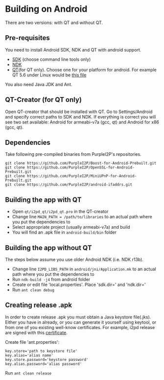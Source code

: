 Building on Android
===================

There are two versions: with QT and without QT.

Pre-requisites
--------------

You need to install Android SDK, NDK  and QT with android support.

- [SDK](https://developer.android.com/studio/index.html) (choose command line tools only)
- [NDK](https://developer.android.com/ndk/downloads/index.html)
- [QT](https://www.qt.io/download-open-source/)(for QT only).
  Choose one for your platform for android. For example QT 5.6 under Linux would be [this file](http://download.qt.io/official_releases/qt/5.6/5.6.1-1/qt-opensource-linux-x64-android-5.6.1-1.run)

You also need Java JDK and Ant.

QT-Creator (for QT only)
------------------------

Open QT-creator that should be installed with QT.
Go to Settings/Android and specify correct paths to SDK and NDK.
If everything is correct you will see two set available:
Android for armeabi-v7a (gcc, qt) and Android for x86 (gcc, qt).

Dependencies
--------------

Take following pre-compiled binaries from PurpleI2P's repositories.

	git clone https://github.com/PurpleI2P/Boost-for-Android-Prebuilt.git
	git clone https://github.com/PurpleI2P/OpenSSL-for-Android-Prebuilt.git
	git clone https://github.com/PurpleI2P/MiniUPnP-for-Android-Prebuilt.git
	git clone https://github.com/PurpleI2P/android-ifaddrs.git

Building the app with QT
------------------------

- Open `qt/i2pd_qt/i2pd_qt.pro` in the QT-creator
- Change line `MAIN_PATH = /path/to/libraries` to an actual path where you put the dependencies to
- Select appropriate project (usually armeabi-v7a) and build
- You will find an .apk file in `android-build/bin` folder

Building the app without QT
---------------------------

The steps below assume you use older Android NDK (i.e. NDK r13b).

- Change line `I2PD_LIBS_PATH` in `android/jni/Application.mk` to an actual path where you put the dependencies to
- Run `ndk-build -j4` from android folder
- Create or edit file 'local.properties'. Place 'sdk.dir=<path to SDK>' and 'ndk.dir=<path to NDK>'
- Run `ant clean debug`

Creating release .apk
----------------------

In order to create release .apk you must obtain a Java keystore file(.jks). Either you have in already, or you can generate it yourself using keytool, or from one of you existing well-know certificates.
For example, i2pd release are signed with this [certificate](https://github.com/PurpleI2P/i2pd/blob/openssl/contrib/certificates/router/orignal_at_mail.i2p.crt).

Create file 'ant.properties':

	key.store='path to keystore file'
	key.alias='alias name'
	key.store.password='keystore password'
	key.alias.password='alias password'

Run `ant clean release`
